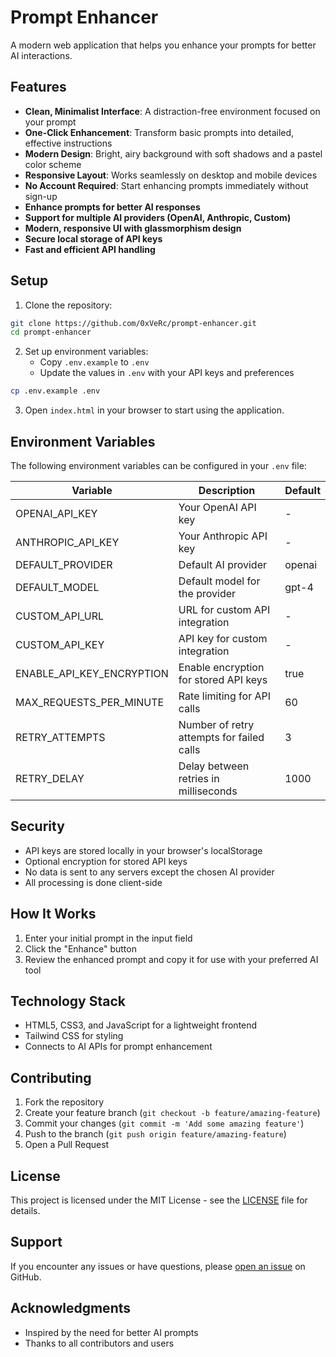 # Prompt Enhancer

A modern web application that helps you enhance your prompts for better AI interactions.

## Features

- **Clean, Minimalist Interface**: A distraction-free environment focused on your prompt
- **One-Click Enhancement**: Transform basic prompts into detailed, effective instructions
- **Modern Design**: Bright, airy background with soft shadows and a pastel color scheme
- **Responsive Layout**: Works seamlessly on desktop and mobile devices
- **No Account Required**: Start enhancing prompts immediately without sign-up
- **Enhance prompts for better AI responses**
- **Support for multiple AI providers (OpenAI, Anthropic, Custom)**
- **Modern, responsive UI with glassmorphism design**
- **Secure local storage of API keys**
- **Fast and efficient API handling**

## Setup

1. Clone the repository:
```bash
git clone https://github.com/0xVeRc/prompt-enhancer.git
cd prompt-enhancer
```

2. Set up environment variables:
   - Copy `.env.example` to `.env`
   - Update the values in `.env` with your API keys and preferences
```bash
cp .env.example .env
```

3. Open `index.html` in your browser to start using the application.

## Environment Variables

The following environment variables can be configured in your `.env` file:

| Variable | Description | Default |
|----------|-------------|---------|
| OPENAI_API_KEY | Your OpenAI API key | - |
| ANTHROPIC_API_KEY | Your Anthropic API key | - |
| DEFAULT_PROVIDER | Default AI provider | openai |
| DEFAULT_MODEL | Default model for the provider | gpt-4 |
| CUSTOM_API_URL | URL for custom API integration | - |
| CUSTOM_API_KEY | API key for custom integration | - |
| ENABLE_API_KEY_ENCRYPTION | Enable encryption for stored API keys | true |
| MAX_REQUESTS_PER_MINUTE | Rate limiting for API calls | 60 |
| RETRY_ATTEMPTS | Number of retry attempts for failed calls | 3 |
| RETRY_DELAY | Delay between retries in milliseconds | 1000 |

## Security

- API keys are stored locally in your browser's localStorage
- Optional encryption for stored API keys
- No data is sent to any servers except the chosen AI provider
- All processing is done client-side

## How It Works

1. Enter your initial prompt in the input field
2. Click the "Enhance" button
3. Review the enhanced prompt and copy it for use with your preferred AI tool

## Technology Stack

- HTML5, CSS3, and JavaScript for a lightweight frontend
- Tailwind CSS for styling
- Connects to AI APIs for prompt enhancement

## Contributing

1. Fork the repository
2. Create your feature branch (`git checkout -b feature/amazing-feature`)
3. Commit your changes (`git commit -m 'Add some amazing feature'`)
4. Push to the branch (`git push origin feature/amazing-feature`)
5. Open a Pull Request

## License

This project is licensed under the MIT License - see the [LICENSE](LICENSE) file for details.

## Support

If you encounter any issues or have questions, please [open an issue](https://github.com/0xVeRc/prompt-enhancer/issues) on GitHub.

## Acknowledgments

- Inspired by the need for better AI prompts
- Thanks to all contributors and users
#
